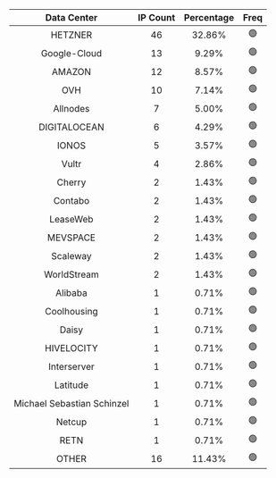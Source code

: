 | Data Center | IP Count | Percentage | Freq |
|:------------:|:--------:|:-----------:|:-----:|
| HETZNER | 46 | 32.86% | 🟢 |
| Google-Cloud | 13 | 9.29% | 🟢 |
| AMAZON | 12 | 8.57% | 🟢 |
| OVH | 10 | 7.14% | 🟢 |
| Allnodes | 7 | 5.00% | 🟢 |
| DIGITALOCEAN | 6 | 4.29% | 🟢 |
| IONOS | 5 | 3.57% | 🟢 |
| Vultr | 4 | 2.86% | 🟢 |
| Cherry | 2 | 1.43% | 🟢 |
| Contabo | 2 | 1.43% | 🟢 |
| LeaseWeb | 2 | 1.43% | 🟢 |
| MEVSPACE | 2 | 1.43% | 🟢 |
| Scaleway | 2 | 1.43% | 🟢 |
| WorldStream | 2 | 1.43% | 🟢 |
| Alibaba | 1 | 0.71% | 🟢 |
| Coolhousing | 1 | 0.71% | 🟢 |
| Daisy | 1 | 0.71% | 🟢 |
| HIVELOCITY | 1 | 0.71% | 🟢 |
| Interserver | 1 | 0.71% | 🟢 |
| Latitude | 1 | 0.71% | 🟢 |
| Michael Sebastian Schinzel | 1 | 0.71% | 🟢 |
| Netcup | 1 | 0.71% | 🟢 |
| RETN | 1 | 0.71% | 🟢 |
| OTHER | 16 | 11.43% | 🟢 |